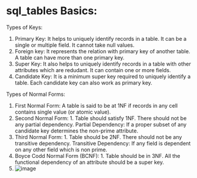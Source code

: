# sql_tables Basics:
Types of Keys:
1. Primary Key: It helps to uniquely identify records in a table. It can be a single or multiple field. It cannot take null values.
2. Foreign key: It represents the relation with primary key of another table. A table can have more than one primary key.
3. Super Key: It also helps to uniquely identify records in a table with other attributes which are redudant. It can contain one or more fields.
5. Candidate Key: It is a minimum super key required to uniquely identify a table. Each candidate key can also work as primary key.

Types of Normal Forms:
1. First Normal Form: A table is said to be at 1NF if records in any cell contains single value (or atomic value).
2. Second Normal Form: 1. Table should satisfy 1NF. There should not be any partial dependency.
   Partial Dependency: If a proper subset of any candidate key determines the non-prime attribute.
3. Third Normal Form: 1. Table should be 2NF. There should not be any transitive dependency.
   Transitive Dependency: If any field is dependent on any other field which is non prime.
4. Boyce Codd Normal Form (BCNF): 1. Table should be in 3NF. All the functional dependency of an attribute should be a super key.
5. ![image](https://user-images.githubusercontent.com/103972490/193458710-9c326744-cfc8-47d4-845d-1c7cd5c65822.png)
 
